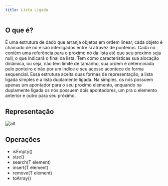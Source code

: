 ```yaml
---
title: Lista Ligada
---
```


## O que é?

É uma estrutura de dado que arranja objetos em ordem linear, cada objeto é chamado de nó e são interligados entre si atravéz de ponteiros.
Cada nó contém uma referência para o proximo nó da lista até que seu proximo seja null, o que indicará o final da lista. Tem como características
sua alocação dinâmica, ou seja, não tem limite de tamanho, sua ordem é determinada pelo ponteiro e não por um indíce e seu acesso acontece de forma sequencial. Essa estrutura aceita duas formas de representação, a lista ligada simples e a lista duplamente ligada. Na simples, os
nós possuem apenas um apontador para o seu proximo elemento, enquando na duplamente ligada os nós possuem dois apontadores, um pra o elemento anterior e outro para seu próximo.

## Representação

![alt](https://miro.medium.com/max/615/1*iMYmkYDCSrXXdwpbqm-ekA.jpeg)

## Operações

* isEmpty()
* size()
* search(T element)
* insert(T element)
* remove(T element)
* toArray()

